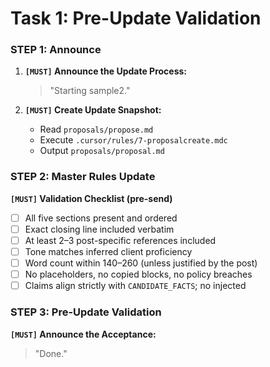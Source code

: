 # Task 1: Pre-Update Validation

### STEP 1: Announce
1. **`[MUST]` Announce the Update Process:**
   > "Starting sample2."

2. **`[MUST]` Create Update Snapshot:**
   - Read  `proposals/propose.md`
   - Execute `.cursor/rules/7-proposalcreate.mdc`
   - Output `proposals/proposal.md`

### STEP 2: Master Rules Update

**`[MUST]` Validation Checklist (pre-send)**

- [ ] All five sections present and ordered
- [ ] Exact closing line included verbatim  
- [ ] At least 2–3 post-specific references included
- [ ] Tone matches inferred client proficiency
- [ ] Word count within 140–260 (unless justified by the post)
- [ ] No placeholders, no copied blocks, no policy breaches
- [ ] Claims align strictly with `CANDIDATE_FACTS`; no injected

 ### STEP 3: Pre-Update Validation
 **`[MUST]` Announce the Acceptance:**
   > "Done."
